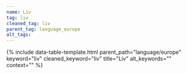 ```yaml
---
name: Liv
tag: liv
cleaned_tag: liv
parent_tag: language_europe
alt_tags: 
---
```


{% include data-table-template.html 
  parent_path="language/europe" 
  keyword="liv" 
  cleaned_keyword="liv" 
  title="Liv"
  alt_keywords=""
  context=""
%}

